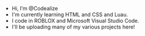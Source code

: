 - Hi, I’m @Codealize
- I'm currently learning HTML and CSS and Luau.
- I code in ROBLOX and Microsoft Visual Studio Code.
- I'll be uploading many of my various projects here!
